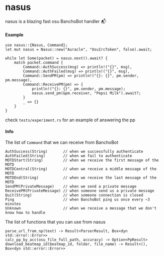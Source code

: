 # nasus

nasus is a blazing fast osu BanchoBot handler 📬

#### Example

```rust,ignore
use nasus::{Nasus, Command};
let mut nasus = Nasus::new("Auracle", "OsuIrcToken", false).await;

while let Some(packet) = nasus.next().await? {
    match packet.command {
        Command::AuthSuccess(msg) => println!("{}", msg),
        Command::AuthFailed(msg) => println!("{}", msg),
        Command::SendPM(pm) => println!("{}: {}", pm.sender, pm.message),
        Command::ReceivePM(pm) => {
            println!("{}: {}", pm.sender, pm.message);
            nasus.send_pm(&pm.receiver, "Pepsi Milk").await?;
        }
        _ => {}
    }
}
```

check `tests/experiment.rs` for an example of answering the pp

#### Info

The list of `Command` that we can receive from BanchoBot

```rust,ignore
AuthSuccess(String)       // when we successfully authenticate
AuthFailed(String)        // when we fail to authenticate
MOTDStart(String)         // when we receive the first message of the MOTD
MOTDCentral(String)       // when we receive a middle message of the MOTD
MOTDEnd(String)           // when we receive the last message of the MOTD
SendPM(PrivateMessage)    // when we send a private message
ReceivePM(PrivateMessage) // when someone send us a private message
Quit(String)              // when someone connection is closed
Ping                      // when BanchoBot ping us once every ~3 minutes
Unknown                   // when we receive a message that we don't know how to handle
```

The list of functions that you can use from nasus

```rust,ignore
parse_url_from_np(text) -> Result<ParserResult, Box<dyn std::error::Error>>
calc_pp_by_acc(osu_file_full_path, accuracy) -> Option<PpResult>
download_beatmap_id(beatmap_id, folder, file_name) -> Result<(), Box<dyn std::error::Error>>
```
